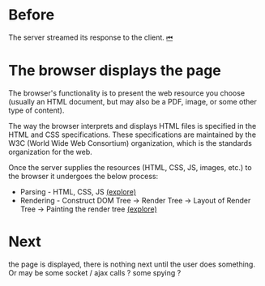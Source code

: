 # Before
The server streamed its response to the client. [⏮](../server/)

# The browser displays the page

The browser's functionality is to present the web resource you choose (usually an HTML document, but may also be a PDF, image, or some other type of content).

The way the browser interprets and displays HTML files is specified in the HTML and CSS specifications. These specifications are maintained by the W3C (World Wide Web Consortium) organization, which is the standards organization for the web.

Once the server supplies the resources (HTML, CSS, JS, images, etc.) to the browser it undergoes the below process:

- Parsing - HTML, CSS, JS [(explore)](./parsing/)
- Rendering - Construct DOM Tree → Render Tree → Layout of Render Tree → Painting the render tree [(explore)](./rendering/)

# Next
the page is displayed, there is nothing next until the user does something. Or may be some socket / ajax calls ? some spying ?
